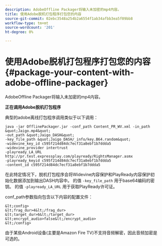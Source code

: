 ```yaml
---
description: AdobeOffline Packager将输入未加密的mp4内容。
title: 使用Adobe脱机打包程序打包您的内容
source-git-commit: 02ebc3548a254b2a6554f1ab34afbb3ea5f09bb8
workflow-type: tm+mt
source-wordcount: '201'
ht-degree: 0%

---
```


# 使用Adobe脱机打包程序打包您的内容{#package-your-content-with-adobe-offline-packager}

AdobeOffline Packager将输入未加密的mp4内容。

**正在调用Adobe脱机打包程序**

典型的adobe离线打包程序调用类似于以下调用：

    java -jar OfflinePackager.jar -conf_path Content_PR_WV.xml -in_path &quot;Jaigo.mp4&quot;
    -out_path &quot;Jaigo_DASH&quot;
    -key_file_path &quot;Jaigo_DASH/_info/key.B64.random&quot;
    -widevine_key_id c595f214d84dc7ecf31a8ebf1b7ddda5
    -widevine_provider intertrust
    -playready_LA_URL
    http://pr.test.expressplay.com/playready/RightsManager.asmx
    -playready_keyid c595f214d84dc7ecf31a8ebf1b7ddda5
    -content_id c595f214d84dc7ecf31a8ebf1b7ddda5

在此特定情况下，脱机打包程序会将Widevine内容保护和PlayReady内容保护初始化数据添加到输出DASH内容中。 的值 `-key_file_path` 用于base64编码的密钥。 的值 `-playready_LA_URL` 用于获取PlayReady许可证。

conf_path参数指向包含以下内容的配置文件：

    &lt;config>
    &lt;frag_dur>4&lt;/frag_dur>
    &lt;target_dur>6&lt;/target_dur>
    &lt;encrypt_audio>false&lt;/encrypt_audio>
    &lt;/config>

由于某些Android设备(主要是Amazon Fire TV)不支持音频解密，因此音频加密是可选的。
